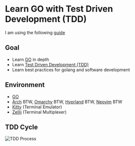# Learn GO with Test Driven Development (TDD)
I am using the following [guide](https://quii.gitbook.io/learn-go-with-tests)

## Goal
- Learn [GO](https://go.dev/) in depth
- Learn [Test Driven Development (TDD)](https://en.wikipedia.org/wiki/Test-driven_development)
- Learn best practices for golang and software development

## Environment
- [GO](https://go.dev/)
- [Arch](https://archlinux.org/) BTW, [Omarchy](http://omarchy.org/) BTW, [Hyprland](https://hypr.land/) BTW, [Neovim](https://neovim.io/) BTW
- [Kitty](https://sw.kovidgoyal.net/kitty/) (Terminal Emulator)
- [Zellij](https://zellij.dev/) (Terminal Multiplexer)

## TDD Cycle
![TDD Process](https://www.lambdatest.com/dynamic-pages/resources/images/learning-hub/tdd-process.png)
